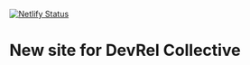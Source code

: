 [![Netlify Status](https://api.netlify.com/api/v1/badges/37843416-2663-4de2-b4e9-ad09f75d86a9/deploy-status)](https://app.netlify.com/sites/elegant-kilby-ac915a/deploys)

# New site for DevRel Collective
